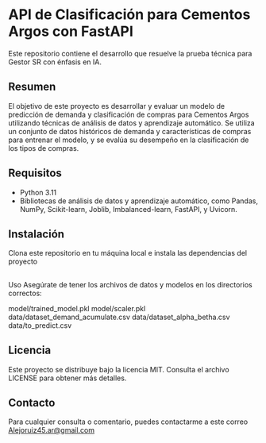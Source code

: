 # API de Clasificación para Cementos Argos con FastAPI

Este repositorio contiene el desarrollo que resuelve la prueba técnica para Gestor SR con énfasis en IA.

## Resumen

El objetivo de este proyecto es desarrollar y evaluar un modelo de predicción de demanda y clasificación de compras para Cementos Argos utilizando técnicas de análisis de datos y aprendizaje automático. Se utiliza un conjunto de datos históricos de demanda y características de compras para entrenar el modelo, y se evalúa su desempeño en la clasificación de los tipos de compras.

## Requisitos

- Python 3.11
- Bibliotecas de análisis de datos y aprendizaje automático, como Pandas, NumPy, Scikit-learn, Joblib, Imbalanced-learn, FastAPI, y Uvicorn.

## Instalación

Clona este repositorio en tu máquina local e instala las dependencias del proyecto

## 
Uso
Asegúrate de tener los archivos de datos y modelos en los directorios correctos:

model/trained_model.pkl
model/scaler.pkl
data/dataset_demand_acumulate.csv
data/dataset_alpha_betha.csv
data/to_predict.csv

## Licencia
Este proyecto se distribuye bajo la licencia MIT. Consulta el archivo LICENSE para obtener más detalles.

## Contacto
Para cualquier consulta o comentario, puedes contactarme a este correo Alejoruiz45.ar@gmail.com
